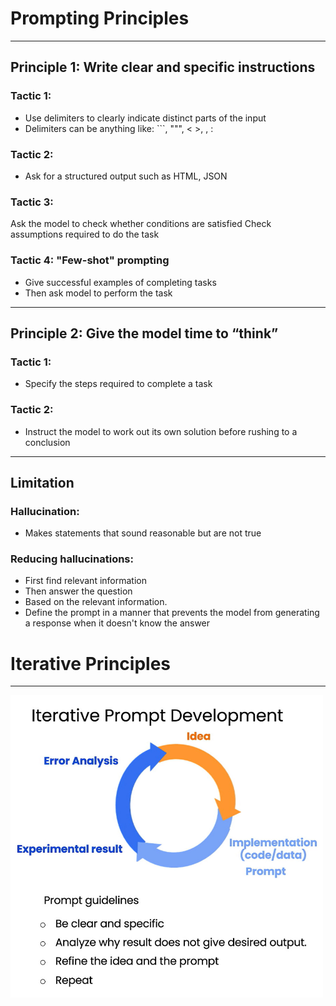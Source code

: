 # Prompting Principles

---

## Principle 1: Write clear and specific instructions

### Tactic 1:

- Use delimiters to clearly indicate distinct parts of the input
- Delimiters can be anything like: ```, """, < >, <tag> </tag>, :

### Tactic 2:

- Ask for a structured output such as HTML, JSON

### Tactic 3:

Ask the model to check whether conditions are satisfied
Check assumptions required to do the task

### Tactic 4: "Few-shot" prompting

- Give successful examples of completing tasks
- Then ask model to perform the task

---

## Principle 2: Give the model time to “think”

### Tactic 1:

- Specify the steps required to complete a task

### Tactic 2:

- Instruct the model to work out its own solution before rushing to a conclusion

---

## Limitation

### Hallucination:

- Makes statements that sound reasonable but are not true

### Reducing hallucinations:

- First find relevant information
- Then answer the question
- Based on the relevant information.
- Define the prompt in a manner that prevents the model from generating a response when it doesn't know the answer

# Iterative Principles

---

<img src=".github/docs/iterative-prompt.png" width="500">
